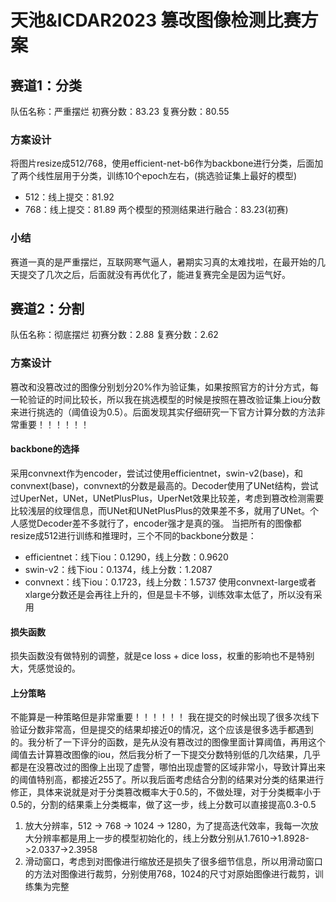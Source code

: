 # 天池&ICDAR2023 篡改图像检测比赛方案

## 赛道1：分类
队伍名称：严重摆烂
初赛分数：83.23
复赛分数：80.55

### 方案设计
将图片resize成512/768，使用efficient-net-b6作为backbone进行分类，后面加了两个线性层用于分类，训练10个epoch左右，(挑选验证集上最好的模型)
- 512：线上提交：81.92
- 768：线上提交：81.89
两个模型的预测结果进行融合：83.23(初赛)

### 小结
赛道一真的是严重摆烂，互联网寒气逼人，暑期实习真的太难找啦，在最开始的几天提交了几次之后，后面就没有再优化了，能进复赛完全是因为运气好。


## 赛道2：分割
队伍名称：彻底摆烂
初赛分数：2.88
复赛分数：2.62

### 方案设计
篡改和没篡改过的图像分别划分20%作为验证集，如果按照官方的计分方式，每一轮验证的时间比较长，所以我在挑选模型的时候是按照在篡改验证集上iou分数来进行挑选的（阈值设为0.5）。后面发现其实仔细研究一下官方计算分数的方法非常重要！！！！！！

#### backbone的选择
采用convnext作为encoder，尝试过使用efficientnet，swin-v2(base)，和convnext(base)，convnext的分数是最高的。Decoder使用了UNet结构，尝试过UperNet，UNet，UNetPlusPlus，UperNet效果比较差，考虑到篡改检测需要比较浅层的纹理信息，而UNet和UNetPlusPlus的效果差不多，就用了UNet。个人感觉Decoder差不多就行了，encoder强才是真的强。
当把所有的图像都resize成512进行训练和推理时，三个不同的backbone分数是：
- efficientnet：线下iou：0.1290，线上分数：0.9620
- swin-v2：线下iou：0.1374，线上分数：1.2087
- convnext：线下iou：0.1723，线上分数：1.5737
使用convnext-large或者xlarge分数还是会再往上升的，但是显卡不够，训练效率太低了，所以没有采用
#### 损失函数
损失函数没有做特别的调整，就是ce loss + dice loss，权重的影响也不是特别大，凭感觉设的。
#### 上分策略
不能算是一种策略但是非常重要！！！！！！
我在提交的时候出现了很多次线下验证分数非常高，但是提交的结果却接近0的情况，这个应该是很多选手都遇到的。我分析了一下评分的函数，是先从没有篡改过的图像里面计算阈值，再用这个阈值去计算篡改图像的iou，然后我分析了一下提交分数特别低的几次结果，几乎都是在没篡改过的图像上出现了虚警，哪怕出现虚警的区域非常小，导致计算出来的阈值特别高，都接近255了。所以我后面考虑结合分割的结果对分类的结果进行修正，具体来说就是对于分类篡改概率大于0.5的，不做处理，对于分类概率小于0.5的，分割的结果乘上分类概率，做了这一步，线上分数可以直接提高0.3-0.5
1. 放大分辨率，512 -> 768 -> 1024 -> 1280，为了提高迭代效率，我每一次放大分辨率都是用上一步的模型初始化的，线上分数分别从1.7610->1.8928->2.0337->2.3958
2. 滑动窗口，考虑到对图像进行缩放还是损失了很多细节信息，所以用滑动窗口的方法对图像进行裁剪，分别使用768，1024的尺寸对原始图像进行裁剪，训练集为完整
